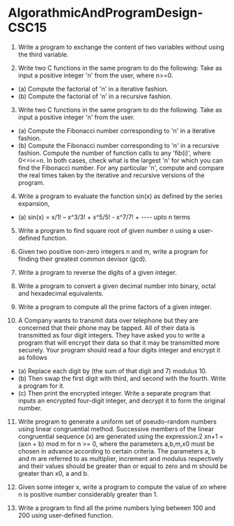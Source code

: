 # AlgorathmicAndProgramDesign-CSC15

1. Write a program to exchange the content of two variables without using the third variable.


2. Write two C functions in the same program to do the following:
Take as input a positive integer 'n' from the user, where n>=0. 
- (a) Compute the factorial of 'n' in a iterative fashion. 
- (b) Compute the factorial of 'n' in a recursive fashion. 


3. Write two C functions in the same program to do the following.
Take as input a positive integer 'n' from the user. 
- (a) Compute the Fibonacci number corresponding to 'n' in a iterative fashion. 
- (b) Compute the Fibonacci number corresponding to 'n' in a recursive fashion.
 Compute the number of function calls to any 'fib(i)', where 0<=i<=n.
In both cases, check what is the largest 'n' for which you can find the Fibonacci number. For any particular 'n', compute and compare the real times taken by the iterative and recursive versions of the program. 


4. Write a program to evaluate the function sin(x) as defined by the series expansion,
 - (a)  sin(x) = x/1! – x^3/3! + x^5/5! - x^7/7! + ---- upto n terms


5. Write a program to find square root of given number n using a user-defined function.


6. Given two positive non-zero integers n and m, write a program for finding their greatest 
common devisor (gcd).


7. Write a program to reverse the digits of a given integer.


8. Write a program to convert a given decimal number into binary, octal and hexadecimal 
equivalents.


9. Write a program to compute all the prime factors of a given integer.


10. A Company wants to transmit data over telephone but they are concerned that their phone may be tapped. All of their data is transmitted as four digit integers. They have asked you to write a program  that will encrypt their data so that it may be transmitted more securely. Your program should read a  four digits integer and encrypt it as follows
  - (a) Replace each digit by (the sum of that digit and 7) modulus 10.
  - (b) Then swap the first digit with third, and second with the fourth. Write a program for it.
  - (c) Then print the encrypted integer. Write a separate program that inputs an encrypted four-digit integer, and decrypt it to form the original number.


11. Write program to generate a uniform set of pseudo-random numbers using linear congruential method. Successive members of the linear congruential sequence (x) are generated using the expression:2 xn+1 = (axn + b) mod m for n >= 0, where the parameters a,b,m,x0 must be chosen in advance according to certain criteria. The parameters a, b and m are referred to as multiplier, increment and modulus respectively and their values should be greater than or equal to zero and m should be greater than x0, a and b.


12. Given some integer x, write a program to compute the value of xn where n is positive number considerably greater than 1.


13. Write a program to find all the prime numbers lying between 100 and 200 using user-defined function.

